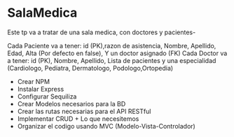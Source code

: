 # SalaMedica

Este tp va a tratar de una sala medica, con doctores y pacientes-

Cada Paciente va a tener: id (PK),razon de asistencia, Nombre, Apellido, Edad, Alta (Por defecto en false), Y un doctor asignado (FK) 
Cada Doctor va a tener: id (PK), Nombre, Apellido, Lista de pacientes y una especialidad (Cardiologo, Pediatra, Dermatologo, Podologo,Ortopedia)

* Crear NPM
* Instalar Express
* Configurar Sequiliza
* Crear Modelos necesarios para la BD
* Crear las rutas necesarias para el API RESTful
* Implementar CRUD + Lo que necesitemos
* Organizar el codigo usando MVC (Modelo-Vista-Controlador)

